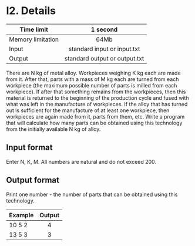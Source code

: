 # I2. Details


| Time limit     | 1 second           |
| ------------- |:-------------:|
|  Memory limitation   | 64Mb| 
| Input  | standard input or input.txt | 
| Output | standard output or output.txt | 

There are N kg of metal alloy. Workpieces weighing K kg each are made from it. After that, parts with a mass of M kg each are turned from each workpiece (the maximum possible number of parts is milled from each workpiece). If after that something remains from the workpieces, then this material is returned to the beginning of the production cycle and fused with what was left in the manufacture of workpieces. If the alloy that has turned out is sufficient for the manufacture of at least one workpiece, then workpieces are again made from it, parts from them, etc.
Write a program that will calculate how many parts can be obtained using this technology from the initially available N kg of alloy.

## **Input format**

Enter N, K, M. All numbers are natural and do not exceed 200.

## **Output format**

Print one number - the number of parts that can be obtained using this technology.


| Example    | Output        |
| ------------- |:-------------:|
|  10 5 2 | 4 |
| 13 5 3 | 3 |



